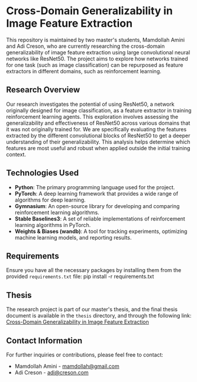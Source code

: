 # Cross-Domain Generalizability in Image Feature Extraction

This repository is maintained by two master's students, Mamdollah Amini and Adi Creson, who are currently researching the cross-domain generalizability of image feature extraction using large convolutional neural networks like ResNet50. The project aims to explore how networks trained for one task (such as image classification) can be repurposed as feature extractors in different domains, such as reinforcement learning.

## Research Overview

Our research investigates the potential of using ResNet50, a network originally designed for image classification, as a feature extractor in training reinforcement learning agents. This exploration involves assessing the generalizability and effectiveness of ResNet50 across various domains that it was not originally trained for. We are specifically evaluating the features extracted by the different convolutional blocks of ResNet50 to get a deeper understanding of their generalizability. This analysis helps determine which features are most useful and robust when applied outside the initial training context.

## Technologies Used

- **Python**: The primary programming language used for the project.
- **PyTorch**: A deep learning framework that provides a wide range of algorithms for deep learning.
- **Gymnasium**: An open-source library for developing and comparing reinforcement learning algorithms.
- **Stable Baselines3**: A set of reliable implementations of reinforcement learning algorithms in PyTorch.
- **Weights & Biases (wandb)**: A tool for tracking experiments, optimizing machine learning models, and reporting results.

## Requirements

Ensure you have all the necessary packages by installing them from the provided `requirements.txt` file:
pip install -r requirements.txt

## Thesis

The research project is part of our master's thesis, and the final thesis document is available in the `thesis` directory, and through the following link: [Cross-Domain Generalizability in Image Feature Extraction](thesis/cross-domain-generalizability-in-image-feature-extraction.pdf)


## Contact Information

For further inquiries or contributions, please feel free to contact:

- Mamdollah Amini - [mamdollah@gmail.com](mailto:mamdollah@gmail.com)
- Adi Creson - [adi@creson.com](mailto:adi@creson.com)

